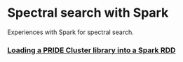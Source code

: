 # Spectral search with Spark  

Experiences with Spark for spectral search.  

### [Loading a PRIDE Cluster library into a Spark RDD](read-spectrum-lib.ipynb)  

